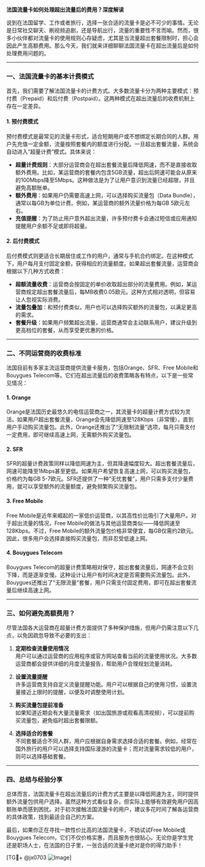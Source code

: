 **法国流量卡如何处理超出流量后的费用？深度解读**

说到在法国留学、工作或者旅行，选择一张合适的流量卡是必不可少的事情。无论是日常社交聊天、刷视频追剧，还是导航出行，流量的重要性不言而喻。然而，很多小伙伴都对流量卡的使用规则心存疑虑，尤其是当流量超出套餐限制时，担心会因此产生高额费用。那么今天，我们就来详细聊聊法国流量卡在超出流量后是如何处理费用问题的。

---

### **一、法国流量卡的基本计费模式**
首先，我们需要了解法国流量卡的计费方式。大多数流量卡分为两种主要模式：预付费（Prepaid）和后付费（Postpaid）。这两种模式在超出流量后的收费机制上存在一定差异。

#### **1. 预付费模式**
预付费模式是最常见的流量卡形式，适合短期用户或不想绑定长期合同的人群。用户先充值一定金额，流量按照套餐内的额度进行分配。一旦超出套餐流量，系统会自动进入“超量计费”模式。具体来说：

- **超量计费规则**：大部分运营商会在超出套餐流量后降低网速，而不是直接收取额外费用。比如，某运营商的套餐内包含5GB流量，超出后网速可能会从原来的100Mbps降至5Mbps。这种做法是为了让用户意识到流量已经超限，并且避免高额账单。
- **额外费用**：如果用户仍需要高速上网，可以选择购买流量包（Data Bundle），通常以每GB为单位计费。例如，某运营商的额外流量价格为每GB 5欧元左右。
- **充值提醒**：为了防止用户意外超出流量，许多预付费卡会通过短信或应用通知提醒用户余额不足或即将超量。

#### **2. 后付费模式**
后付费模式则更适合长期居住或工作的用户，通常与手机合约绑定。在这种模式下，用户每月支付固定金额，获得相应的流量额度。如果超出套餐流量，运营商会根据以下几种方式收费：

- **超额流量收费**：运营商会按固定的单价收取超出部分的流量费用。例如，某运营商规定超出套餐流量后，每MB收费0.05欧元。这种方式相对透明，但容易让人忽视实际消费。
- **流量包叠加**：和预付费类似，用户也可以选择购买额外的流量包，以满足更高的需求。
- **套餐升级**：如果用户频繁超出流量，运营商通常会主动联系用户，建议升级到更高档位的套餐，从而享受更优惠的价格。

---

### **二、不同运营商的收费标准**
法国目前有多家主流运营商提供流量卡服务，包括Orange、SFR、Free Mobile和Bouygues Telecom等。它们在超出流量后的收费策略各有特点，以下是一些常见情况：

#### **1. Orange**
Orange是法国历史最悠久的电信运营商之一，其流量卡的超量计费方式较为灵活。如果用户超出套餐流量，Orange会先降低网速至128Kbps（非常慢），直到用户手动购买流量包。此外，Orange还推出了“无限制流量”选项，每月只需支付一定费用，即可继续高速上网，无需额外购买流量包。

#### **2. SFR**
SFR的超量计费政策同样以降低网速为主，但其降速幅度较大。超出套餐流量后，网速可能降至1Mbps甚至更低。如果用户希望恢复高速上网，可以购买流量包，价格约为每GB 5-7欧元。SFR还提供了一种“无忧套餐”，用户只需多支付少量费用，就可以享受额外的流量额度，避免频繁购买流量包。

#### **3. Free Mobile**
Free Mobile是近年来崛起的一家低价运营商，以其高性价比吸引了大量用户。对于超出流量的情况，Free Mobile的做法与其他运营商类似——降低网速至128Kbps。不过，Free Mobile的额外流量包价格非常便宜，每GB仅需约2欧元。因此，很多用户会选择直接购买流量包，而非忍受低速上网。

#### **4. Bouygues Telecom**
Bouygues Telecom的超量计费策略相对保守，超出套餐流量后，网速不会立刻下降，而是逐渐变慢。这种设计让用户有时间决定是否需要购买流量包。此外，Bouygues还推出了“无限流量”套餐，用户只需支付固定费用，即可在超出套餐流量后继续高速上网。

---

### **三、如何避免高额费用？**
尽管法国各大运营商在超量计费方面提供了多种保护措施，但用户仍需注意以下几点，以免因疏忽导致不必要的支出：

1. **定期检查流量使用情况**  
   用户可以通过运营商的应用程序或官方网站查看当前的流量使用状况。大多数运营商都会提供详细的月度流量报告，帮助用户合理规划流量消耗。

2. **设置流量提醒**  
   许多运营商支持自定义流量提醒功能。用户可以根据自己的使用习惯，设置流量接近上限时的提醒，以便及时调整使用计划。

3. **购买流量包提前准备**  
   如果知道近期会有大量流量需求（如出国旅游或观看高清视频），可以提前购买流量包，避免临时超出套餐限额。

4. **选择适合的套餐**  
   不同套餐适合不同人群，用户应根据自身需求选择合适的套餐。例如，经常在国外旅行的用户可以选择支持国际漫游的流量卡；而对流量需求较低的用户，则可以选择基础套餐。

---

### **四、总结与经验分享**
总体而言，法国流量卡在超出流量后的计费方式主要是以降低网速为主，同时提供额外流量包供用户选择。虽然这种方式看似复杂，但实际上能够有效避免用户因高额账单而感到困扰。对于初次接触法国流量卡的用户，建议多花时间了解各运营商的具体政策，找到最适合自己的方案。

最后，如果你正在寻找一款性价比高的法国流量卡，不妨试试Free Mobile或Bouygues Telecom，它们不仅价格实惠，而且服务也很贴心。无论你是学生党还是职场人士，在法国的日子里，一张合适的流量卡绝对是你的得力助手！

[TG💪+ @jx0703 ![Image](https://github.com/user-attachments/assets/dbca1d08-cadb-493c-b0ec-ad6f7a83f270)]